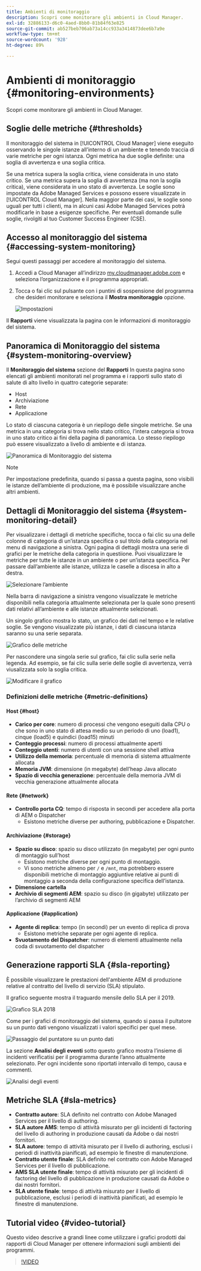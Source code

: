```yaml
---
title: Ambienti di monitoraggio
description: Scopri come monitorare gli ambienti in Cloud Manager.
exl-id: 32886133-d6c0-4aed-8bb0-81b84f63e825
source-git-commit: ab527beb706ab73a14cc933a3414873dee6b7a9e
workflow-type: tm+mt
source-wordcount: '928'
ht-degree: 89%

---
```



# Ambienti di monitoraggio {#monitoring-environments}

Scopri come monitorare gli ambienti in Cloud Manager.

## Soglie delle metriche {#thresholds}

Il monitoraggio del sistema in [!UICONTROL Cloud Manager] viene eseguito osservando le singole istanze all’interno di un ambiente e tenendo traccia di varie metriche per ogni istanza. Ogni metrica ha due soglie definite: una soglia di avvertenza e una soglia critica.

Se una metrica supera la soglia critica, viene considerata in uno stato critico. Se una metrica supera la soglia di avvertenza (ma non la soglia critica), viene considerata in uno stato di avvertenza. Le soglie sono impostate da Adobe Managed Services e possono essere visualizzate in [!UICONTROL Cloud Manager]. Nella maggior parte dei casi, le soglie sono uguali per tutti i clienti, ma in alcuni casi Adobe Managed Services potrà modificarle in base a esigenze specifiche. Per eventuali domande sulle soglie, rivolgiti al tuo Customer Success Engineer (CSE).

## Accesso al monitoraggio del sistema {#accessing-system-monitoring}

Segui questi passaggi per accedere al monitoraggio del sistema.

1. Accedi a Cloud Manager all’indirizzo [my.cloudmanager.adobe.com](https://my.cloudmanager.adobe.com) e seleziona l’organizzazione e il programma appropriati.

1. Tocca o fai clic sul pulsante con i puntini di sospensione del programma che desideri monitorare e seleziona il **Mostra monitoraggio** opzione.

   ![Impostazioni](/help/assets/first-timea1.png)

Il **Rapporti** viene visualizzata la pagina con le informazioni di monitoraggio del sistema.

## Panoramica di Monitoraggio del sistema {#system-monitoring-overview}

Il **Monitoraggio del sistema** sezione del **Rapporti** In questa pagina sono elencati gli ambienti monitorati nel programma e i rapporti sullo stato di salute di alto livello in quattro categorie separate:

* Host
* Archiviazione
* Rete
* Applicazione

Lo stato di ciascuna categoria è un riepilogo delle singole metriche. Se una metrica in una categoria si trova nello stato critico, l’intera categoria si trova in uno stato critico ai fini della pagina di panoramica. Lo stesso riepilogo può essere visualizzato a livello di ambiente e di istanza.

![Panoramica di Monitoraggio del sistema](/help/assets/System-Monitoring-Reports.png)

>[!NOTE]
>
>Per impostazione predefinita, quando si passa a questa pagina, sono visibili le istanze dell’ambiente di produzione, ma è possibile visualizzare anche altri ambienti.

## Dettagli di Monitoraggio del sistema {#system-monitoring-detail}

Per visualizzare i dettagli di metriche specifiche, tocca o fai clic su una delle colonne di categoria di un’istanza specifica o sul titolo della categoria nel menu di navigazione a sinistra. Ogni pagina di dettagli mostra una serie di grafici per le metriche della categoria in questiione. Puoi visualizzare le metriche per tutte le istanze in un ambiente o per un’istanza specifica. Per passare dall’ambiente alle istanze, utilizza le caselle a discesa in alto a destra.

![Selezionare l’ambiente](/help/assets/System_Monitoring1.png)

Nella barra di navigazione a sinistra vengono visualizzate le metriche disponibili nella categoria attualmente selezionata per la quale sono presenti dati relativi all’ambiente e alle istanze attualmente selezionati.

Un singolo grafico mostra lo stato, un grafico dei dati nel tempo e le relative soglie. Se vengono visualizzate più istanze, i dati di ciascuna istanza saranno su una serie separata.

![Grafico delle metriche](/help/assets/Monitoring_Graphs1.png)

Per nascondere una singola serie sul grafico, fai clic sulla serie nella legenda.
Ad esempio, se fai clic sulla serie delle soglie di avvertenza, verrà viusalizzata solo la soglia critica.

![Modificare il grafico](/help/assets/Monitoring_Graphs2.png)

### Definizioni delle metriche {#metric-definitions}

#### Host {#host}

* **Carico per core**: numero di processi che vengono eseguiti dalla CPU o che sono in uno stato di attesa medio su un periodo di uno (load1), cinque (load5) e quindici (load15) minuti
* **Conteggio processi**: numero di processi attualmente aperti
* **Conteggio utenti**: numero di utenti con una sessione shell attiva
* **Utilizzo della memoria**: percentuale di memoria di sistema attualmente allocata
* **Memoria JVM**: dimensione (in megabyte) dell’heap Java allocato
* **Spazio di vecchia generazione**: percentuale della memoria JVM di vecchia generazione attualmente allocata

#### Rete {#network}

* **Controllo porta CQ**: tempo di risposta in secondi per accedere alla porta di AEM o Dispatcher
   * Esistono metriche diverse per authoring, pubblicazione e Dispatcher.

#### Archiviazione {#storage}

* **Spazio su disco**: spazio su disco utilizzato (in megabyte) per ogni punto di montaggio sull’host
   * Esistono metriche diverse per ogni punto di montaggio.
   * Vi sono metriche almeno per `/` e `/mnt`, ma potrebbero essere disponibili metriche di montaggio aggiuntive relative ai punti di montaggio a seconda della configurazione specifica dell’istanza.
* **Dimensione cartella**
* **Archivio di segmenti AEM**: spazio su disco (in gigabyte) utilizzato per l’archivio di segmenti AEM

#### Applicazione {#application}

* **Agente di replica**: tempo (in secondi) per un evento di replica di prova
   * Esistono metriche separate per ogni agente di replica.
* **Svuotamento del Dispatcher**: numero di elementi attualmente nella coda di svuotamento del dispatcher

## Generazione rapporti SLA {#sla-reporting}

È possibile visualizzare le prestazioni dell&#39;ambiente AEM di produzione relative al contratto del livello di servizio (SLA) stipulato.

Il grafico seguente mostra il traguardo mensile dello SLA per il 2019.

![Grafico SLA 2018](/help/assets/SLA-Reports-one.png)

Come per i grafici di monitoraggio del sistema, quando si passa il pultatore su un punto dati vengono visualizzati i valori specifici per quel mese.

![Passaggio del puntatore su un punto dati](/help/assets/SLA-Reports-two.png)

La sezione **Analisi degli eventi** sotto questo grafico mostra l’insieme di incidenti verificatisi per il programma durante l’anno attualmente selezionato. Per ogni incidente sono riportati intervallo di tempo, causa e commenti.

![Analisi degli eventi](/help/assets/sla-reporting3.png)

## Metriche SLA {#sla-metrics}

* **Contratto autore**: SLA definito nel contratto con Adobe Managed Services per il livello di authoring.
* **SLA autore AMS**: tempo di attività misurato per gli incidenti di factoring del livello di authoring in produzione causati da Adobe o dai nostri fornitori.
* **SLA autore**: tempo di attività misurato per il livello di authoring, esclusi i periodi di inattività pianificati, ad esempio le finestre di manutenzione.
* **Contratto utente finale**: SLA definito nel contratto con Adobe Managed Services per il livello di pubblicazione.
* **AMS SLA utente finale**: tempo di attività misurato per gli incidenti di factoring del livello di pubblicazione in produzione causati da Adobe o dai nostri fornitori.
* **SLA utente finale**: tempo di attività misurato per il livello di pubblicazione, esclusi i periodi di inattività pianificati, ad esempio le finestre di manutenzione.

## Tutorial video {#video-tutorial}

Questo video descrive a grandi linee come utilizzare i grafici prodotti dai rapporti di Cloud Manager per ottenere informazioni sugli ambienti dei programmi.

>[!VIDEO](https://video.tv.adobe.com/v/26315/)
